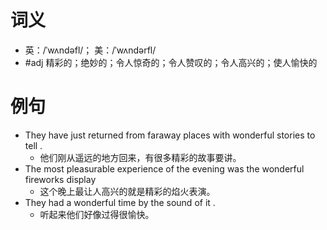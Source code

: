 # 词义
- 英：/ˈwʌndəfl/； 美：/ˈwʌndərfl/
- #adj 精彩的；绝妙的；令人惊奇的；令人赞叹的；令人高兴的；使人愉快的
# 例句
- They have just returned from faraway places with wonderful stories to tell .
	- 他们刚从遥远的地方回来，有很多精彩的故事要讲。
- The most pleasurable experience of the evening was the wonderful fireworks display
	- 这个晚上最让人高兴的就是精彩的焰火表演。
- They had a wonderful time by the sound of it .
	- 听起来他们好像过得很愉快。
